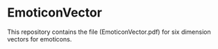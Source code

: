 # EmoticonVector

This repository contains the  file (EmoticonVector.pdf) for six dimension vectors for emoticons.
